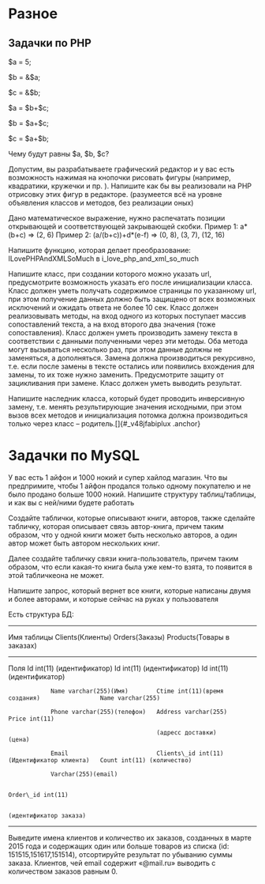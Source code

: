 # Разное

 

## Задачки по PHP

\$a = 5;

\$b = &\$a;

\$c = &\$b;

\$a = \$b+\$c;

\$b = \$a+\$c;

\$c = \$a+\$b;

Чему будут равны \$a, \$b, \$c?

Допустим, вы разрабатываете графический редактор и у вас есть возможность нажимая на кнопочки рисовать фигуры (например, квадратики, кружечки и пр. ). Напишите как бы вы реализовали на PHP отрисовку этих фигур в редакторе. (разумеется всё на уровне объявления классов и методов, без реализации оных)

Дано математическое выражение, нужно распечатать позиции открывающей и соответствующей закрывающей скобки. Пример 1: a\*(b+c) =&gt; (2, 6) Пример 2: (a/(b+c))+d\*(e-f) =&gt; (0, 8), (3, 7), (12, 16)

Напишите функцию, которая делает преобразование: ILovePHPAndXMLSoMuсh в i\_love\_php\_and\_xml\_so\_much

Напишите класс, при создании которого можно указать url, предусмотрите возможность указать его после инициализации класса. Класс должен уметь получать содержимое страницы по указанному url, при этом получение данных должно быть защищено от всех возможных исключений и ожидать ответа не более 10 сек. Класс должен реализовывать методы, на вход одного из которых поступает массив сопоставлений текста, а на вход второго два значения (тоже сопоставления). Класс должен уметь производить замену текста в соответствии с данными полученными через эти методы. Оба метода могут вызываться несколько раз, при этом данные должны не заменяться, а дополняться. Замена должна производиться рекурсивно, т.е. если после замены в тексте остались или появились вхождения для замены, то их тоже нужно заменить. Предусмотрите защиту от зацикливания при замене. Класс должен уметь выводить результат.

Напишите наследник класса, который будет проводить инверсивную замену, т.е. менять результирующие значения исходными, при этом вызов всех методов и инициализация потомка должна производиться только через класс – родитель.[]{#_v48jfabiplux .anchor}

# Задачки по MySQL

У вас есть 1 айфон и 1000 нокий и супер хайлод магазин. Что вы предпримите, чтобы 1 айфон продался только одному покупателю и не было продано больше 1000 нокий. Напишите структуру таблиц/таблицы, и как вы с ней/ними будете работать

Создайте таблички, которые описывают книги, авторов, также сделайте табличку, которая описывает связь автор-книга, причем таким образом, что у одной книги может быть несколько авторов, а один автор может быть автором нескольких книг.

Далее создайте табличку связи книга-пользователь, причем таким образом, что если какая-то книга была уже кем-то взята, то появится в этой табличкеона не может.

Напишите запрос, который вернет все книги, которые написаны двумя и более авторами, и которые сейчас на руках у пользователя

Есть структура БД:

----------------------------------------------------------------------------------------------------------------------
  Имя таблицы   Clients(Клиенты)              Orders(Заказы)                                Products(Товары в заказах)
------------- ----------------------------- --------------------------------------------- ----------------------------
  Поля          Id int(11) (идентификатор)    Id int(11) (идентификатор)                    Id int(11) (идентификатор)

                Name varchar(255)(Имя)        Ctime int(11)(время создания)                 Name varchar(255)

                Phone varchar(255)(телефон)   Address varchar(255)                          Price int(11)

                                              (адресс доставки)                             (цена)

                Email                         Clients\_id int(11) (Идентификатор клиента)   Count int(11) (количество)

                Varchar(255)(email)                                                         

                                                                                            Order\_id int(11)

                                                                                            (идентификатор заказа)
----------------------------------------------------------------------------------------------------------------------

Выведите имена клиентов и количество их заказов, созданных в марте 2015 года и содержащих один или больше товаров из списка (id: 151515,151617,151514), отсортируйте результат по убыванию суммы заказа. Клиентов, чей email содержит «@mail.ru» выводить с количеством заказов равным 0.

